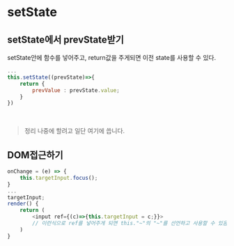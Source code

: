 # setState

## setState에서 prevState받기
setState안에 함수를 넣어주고, return값을 주게되면 이전 state를 사용할 수 있다.
```js
...
this.setState((prevState)=>{
    return {
        prevValue : prevState.value;
    }
})
```

<br>

> 정리 나중에 할려고 일단 여기에 씁니다.
## DOM접근하기
```js
onChange = (e) => {
    this.targetInput.focus();
}
...
targetInput;
render() {
    return (
        <input ref={(c)=>{this.targetInput = c;}}>
        // 이런식으로 ref를 넣어주게 되면 this."~"의 "~"를 선언하고 사용할 수 있음.
    )
}


```
